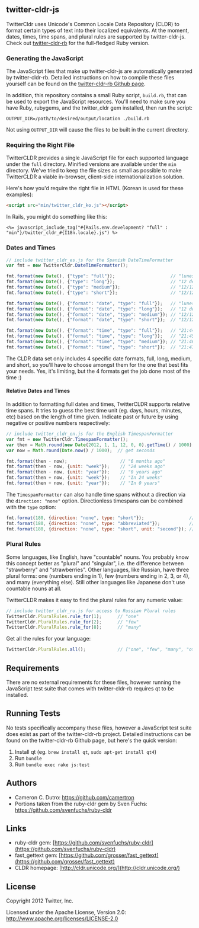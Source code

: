 ## twitter-cldr-js

TwitterCldr uses Unicode's Common Locale Data Repository (CLDR) to format certain types of text into their
localized equivalents.  At the moment, dates, times, time spans, and plural rules are supported by twitter-cldr-js.  Check out [twitter-cldr-rb](http://github.com/twitter/twitter-cldr-rb) for the full-fledged Ruby version.

### Generating the JavaScript

The JavaScript files that make up twitter-cldr-js are automatically generated by twitter-cldr-rb.  Detailed instructions on how to compile these files yourself can be found on the [twitter-cldr-rb Github page](http://github.com/twitter/twitter-cldr-rb).

In addition, this repository contains a small Ruby script, `build.rb`, that can be used to export the JavaScript resources.  You'll need to make sure you have Ruby, rubygems, and the twitter_cldr gem installed, then run the script:

`OUTPUT_DIR=/path/to/desired/output/location ./build.rb`

Not using `OUTPUT_DIR` will cause the files to be built in the current directory.

### Requiring the Right File

TwitterCLDR provides a single JavaScript file for each supported language under the `full` directory.  Minified versions are available under the `min` directory.  We've tried to keep the file sizes as small as possible to make TwitterCLDR a viable in-browser, client-side internationalization solution.

Here's how you'd require the right file in HTML (Korean is used for these examples):

```html
<script src="min/twitter_cldr_ko.js"></script>
```

In Rails, you might do something like this:

```erb
<%= javascript_include_tag("#{Rails.env.development? "full" : "min"}/twitter_cldr_#{I18n.locale}.js") %>
```

### Dates and Times

```javascript
// include twitter_cldr_es.js for the Spanish DateTimeFormatter
var fmt = new TwitterCldr.DateTimeFormatter();

fmt.format(new Date(), {"type": "full"});                     // "lunes, 12 de diciembre de 2011 21:44:57 UTC -0800"
fmt.format(new Date(), {"type": "long"});                     // "12 de diciembre de 201121:45:42 -08:00"
fmt.format(new Date(), {"type": "medium"});                   // "12/12/2011 21:46:09"
fmt.format(new Date(), {"type": "short"});                    // "12/12/11 21:47"

fmt.format(new Date(), {"format": "date", "type": "full"});   // "lunes, 12 de diciembre de 2011"
fmt.format(new Date(), {"format": "date", "type": "long"});   // "12 de diciembre de 2011"
fmt.format(new Date(), {"format": "date", "type": "medium"}); // "12/12/2011"
fmt.format(new Date(), {"format": "date", "type": "short"});  // "12/12/11"

fmt.format(new Date(), {"format": "time", "type": "full"});   // "21:44:57 UTC -0800"
fmt.format(new Date(), {"format": "time", "type": "long"});   // "21:45:42 -08:00"
fmt.format(new Date(), {"format": "time", "type": "medium"}); // "21:46:09"
fmt.format(new Date(), {"format": "time", "type": "short"});  // "21:47"
```

The CLDR data set only includes 4 specific date formats, full, long, medium, and short, so you'll have to choose amongst them for the one that best fits your needs.  Yes, it's limiting, but the 4 formats get the job done most of the time :)

#### Relative Dates and Times

In addition to formatting full dates and times, TwitterCLDR supports relative time spans.  It tries to guess the best time unit (eg. days, hours, minutes, etc) based on the length of time given.  Indicate past or future by using negative or positive numbers respectively:

```javascript
// include twitter_cldr_en.js for the English TimespanFormatter
var fmt = new TwitterCldr.TimespanFormatter();
var then = Math.round(new Date(2012, 1, 1, 12, 0, 0).getTime() / 1000);  // get seconds
var now = Math.round(Date.now() / 1000);  // get seconds

fmt.format(then - now);                    // "6 months ago"
fmt.format(then - now, {unit: "week"});    // "24 weeks ago"
fmt.format(then - now, {unit: "year"});    // "0 years ago"
fmt.format(then + now, {unit: "week"});    // "In 24 weeks"
fmt.format(then + now, {unit: "year"});    // "In 0 years"
```

The `TimespanFormatter` can also handle time spans without a direction via the `direction: "none"` option.  Directionless timespans can be combined with the `type` option:

```javascript
fmt.format(180, {direction: "none", type: "short"});                 // "3 mins"
fmt.format(180, {direction: "none", type: "abbreviated"});           // "3m"
fmt.format(180, {direction: "none", type: "short", unit: "second"}); // "180 secs"
```

### Plural Rules

Some languages, like English, have "countable" nouns.  You probably know this concept better as "plural" and "singular", i.e. the difference between "strawberry" and "strawberries".  Other languages, like Russian, have three plural forms: one (numbers ending in 1), few (numbers ending in 2, 3, or 4), and many (everything else).  Still other languages like Japanese don't use countable nouns at all.

TwitterCLDR makes it easy to find the plural rules for any numeric value:

```javascript
// include twitter_cldr_ru.js for access to Russian Plural rules
TwitterCldr.PluralRules.rule_for(1);      // "one"
TwitterCldr.PluralRules.rule_for(2);      // "few"
TwitterCldr.PluralRules.rule_for(8);      // "many"
```

Get all the rules for your language:

```javascript
TwitterCldr.PluralRules.all();            // ["one", "few", "many", "other"]
```

## Requirements

There are no external requirements for these files, however running the JavaScript test suite that comes with twitter-cldr-rb requires qt to be installed.

## Running Tests

No tests specifically accompany these files, however a JavaScript test suite does exist as part of the twitter-cldr-rb project.  Detailed instructions can be found on the twitter-cldr-rb Github page, but here's the quick version:

1. Install qt (eg. `brew install qt`, `sudo apt-get install qt4`)
2. Run `bundle`
3. Run `bundle exec rake js:test`

## Authors

* Cameron C. Dutro: https://github.com/camertron
* Portions taken from the ruby-cldr gem by Sven Fuchs: https://github.com/svenfuchs/ruby-cldr

## Links
* ruby-cldr gem: [https://github.com/svenfuchs/ruby-cldr](https://github.com/svenfuchs/ruby-cldr)
* fast_gettext gem: [https://github.com/grosser/fast_gettext](https://github.com/grosser/fast_gettext)
* CLDR homepage: [http://cldr.unicode.org/](http://cldr.unicode.org/)

## License

Copyright 2012 Twitter, Inc.

Licensed under the Apache License, Version 2.0: http://www.apache.org/licenses/LICENSE-2.0